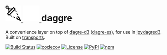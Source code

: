 <h1>
<a href="https://github.com/timkpaine/daggre#gh-light-mode-only">
  <img src="https://github.com/timkpaine/daggre/raw/main/docs/img/logo-light.png?raw=true#gh-light-mode-only" alt="daggre" width="50" />
</a>
<a href="https://github.com/timkpaine/daggre#gh-dark-mode-only">
  <img src="https://github.com/timkpaine/daggre/raw/main/docs/img/logo-dark.png?raw=true#gh-dark-mode-only" alt="daggre" width="50" />
</a>
daggre
</h1>

A convenience layer on top of [dagre-d3](https://github.com/dagrejs/dagre-d3) ([dagre-es](https://github.com/tbo47/dagre-es)), for use in [ipydagred3](https://github.com/timkpaine/ipydaggre). Built on [transports](https://github.com/timkpaine/transports).

[![Build Status](https://github.com/timkpaine/daggre/actions/workflows/build.yml/badge.svg?branch=main)](https://github.com/timkpaine/daggre/actions?query=workflow%3A%22Build+Status%22)
[![codecov](https://codecov.io/gh/timkpaine/daggre/branch/main/graph/badge.svg?token=3N6NOPL4RE)](https://codecov.io/gh/timkpaine/daggre)
[![License](https://img.shields.io/github/license/timkpaine/daggre)](https://github.com/timkpaine/daggre)
[![PyPI](https://img.shields.io/pypi/v/daggre.svg)](https://pypi.python.org/pypi/daggre)
[![npm](https://img.shields.io/npm/v/daggre.svg)](https://www.npmjs.com/package/daggre)
